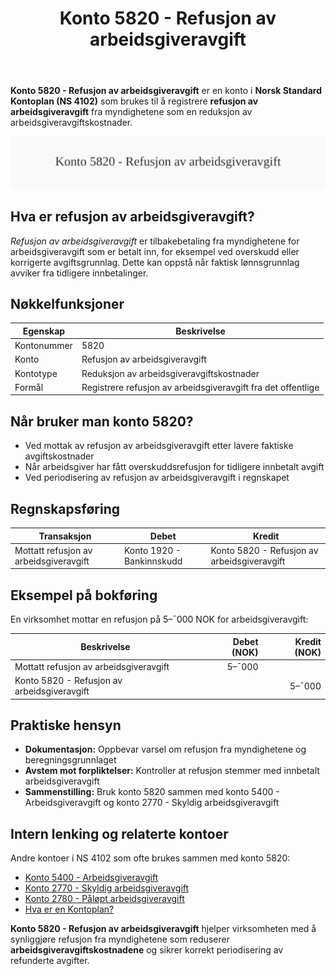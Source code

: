 ﻿---
title: "Konto 5820 - Refusjon av arbeidsgiveravgift"
seoTitle: "5820-refusjon-av-arbeidsgiveravgift"
description: '**Konto 5820 - Refusjon av arbeidsgiveravgift** er en konto i **Norsk Standard Kontoplan (NS 4102)** som brukes til å registrere **refusjon av arbeidsgiveravg...'
---

**Konto 5820 - Refusjon av arbeidsgiveravgift** er en konto i **Norsk Standard Kontoplan (NS 4102)** som brukes til å registrere **refusjon av arbeidsgiveravgift** fra myndighetene som en reduksjon av arbeidsgiveravgiftskostnader.

![Illustrasjon av konto 5820 Refusjon av arbeidsgiveravgift](5820-refusjon-av-arbeidsgiveravgift-image.svg)

## Hva er refusjon av arbeidsgiveravgift?

*Refusjon av arbeidsgiveravgift* er tilbakebetaling fra myndighetene for arbeidsgiveravgift som er betalt inn, for eksempel ved overskudd eller korrigerte avgiftsgrunnlag. Dette kan oppstå når faktisk lønnsgrunnlag avviker fra tidligere innbetalinger.

## Nøkkelfunksjoner

| Egenskap      | Beskrivelse                                                       |
|---------------|-------------------------------------------------------------------|
| Kontonummer   | 5820                                                              |
| Konto         | Refusjon av arbeidsgiveravgift                                    |
| Kontotype     | Reduksjon av arbeidsgiveravgiftskostnader                         |
| Formål        | Registrere refusjon av arbeidsgiveravgift fra det offentlige      |

## Når bruker man konto 5820?

* Ved mottak av refusjon av arbeidsgiveravgift etter lavere faktiske avgiftskostnader
* Når arbeidsgiver har fått overskuddsrefusjon for tidligere innbetalt avgift
* Ved periodisering av refusjon av arbeidsgiveravgift i regnskapet

## Regnskapsføring

| Transaksjon                           | Debet                           | Kredit                          |
|---------------------------------------|---------------------------------|---------------------------------|
| Mottatt refusjon av arbeidsgiveravgift| Konto 1920 - Bankinnskudd       | Konto 5820 - Refusjon av arbeidsgiveravgift |

## Eksempel på bokføring

En virksomhet mottar en refusjon på 5–¯000 NOK for arbeidsgiveravgift:

| Beskrivelse                            | Debet (NOK) | Kredit (NOK) |
|----------------------------------------|------------:|-------------:|
| Mottatt refusjon av arbeidsgiveravgift |      5–¯000  |              |
| Konto 5820 - Refusjon av arbeidsgiveravgift |             |      5–¯000  |

## Praktiske hensyn

* **Dokumentasjon:** Oppbevar varsel om refusjon fra myndighetene og beregningsgrunnlaget
* **Avstem mot forpliktelser:** Kontroller at refusjon stemmer med innbetalt arbeidsgiveravgift
* **Sammenstilling:** Bruk konto 5820 sammen med konto 5400 - Arbeidsgiveravgift og konto 2770 - Skyldig arbeidsgiveravgift

## Intern lenking og relaterte kontoer

Andre kontoer i NS 4102 som ofte brukes sammen med konto 5820:

* [Konto 5400 - Arbeidsgiveravgift](/blogs/kontoplan/5400-arbeidsgiveravgift "Konto 5400 - Arbeidsgiveravgift")
* [Konto 2770 - Skyldig arbeidsgiveravgift](/blogs/kontoplan/2770-skyldig-arbeidsgiveravgift "Konto 2770 - Skyldig arbeidsgiveravgift")
* [Konto 2780 - Påløpt arbeidsgiveravgift](/blogs/kontoplan/2780-palopte-arbeidsgiveravgift "Konto 2780 - Påløpt arbeidsgiveravgift")
* [Hva er en Kontoplan?](/blogs/regnskap/hva-er-kontoplan "Hva er en Kontoplan? Komplett Guide til Kontoplaner i Norsk Regnskap")

**Konto 5820 - Refusjon av arbeidsgiveravgift** hjelper virksomheten med å synliggjøre refusjon fra myndighetene som reduserer **arbeidsgiveravgiftskostnadene** og sikrer korrekt periodisering av refunderte avgifter.






